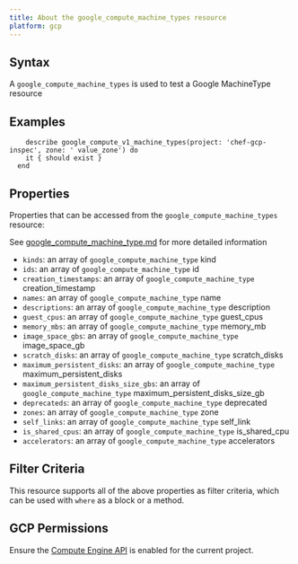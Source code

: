 ```yaml
---
title: About the google_compute_machine_types resource
platform: gcp
---
```


## Syntax
A `google_compute_machine_types` is used to test a Google MachineType resource

## Examples
```
    describe google_compute_v1_machine_types(project: 'chef-gcp-inspec', zone: ' value_zone') do
    it { should exist }
  end
```

## Properties
Properties that can be accessed from the `google_compute_machine_types` resource:

See [google_compute_machine_type.md](google_compute_machine_type.md) for more detailed information
  * `kinds`: an array of `google_compute_machine_type` kind
  * `ids`: an array of `google_compute_machine_type` id
  * `creation_timestamps`: an array of `google_compute_machine_type` creation_timestamp
  * `names`: an array of `google_compute_machine_type` name
  * `descriptions`: an array of `google_compute_machine_type` description
  * `guest_cpus`: an array of `google_compute_machine_type` guest_cpus
  * `memory_mbs`: an array of `google_compute_machine_type` memory_mb
  * `image_space_gbs`: an array of `google_compute_machine_type` image_space_gb
  * `scratch_disks`: an array of `google_compute_machine_type` scratch_disks
  * `maximum_persistent_disks`: an array of `google_compute_machine_type` maximum_persistent_disks
  * `maximum_persistent_disks_size_gbs`: an array of `google_compute_machine_type` maximum_persistent_disks_size_gb
  * `deprecateds`: an array of `google_compute_machine_type` deprecated
  * `zones`: an array of `google_compute_machine_type` zone
  * `self_links`: an array of `google_compute_machine_type` self_link
  * `is_shared_cpus`: an array of `google_compute_machine_type` is_shared_cpu
  * `accelerators`: an array of `google_compute_machine_type` accelerators

## Filter Criteria
This resource supports all of the above properties as filter criteria, which can be used
with `where` as a block or a method.

## GCP Permissions

Ensure the [Compute Engine API](https://console.cloud.google.com/apis/library/compute.googleapis.com/) is enabled for the current project.
